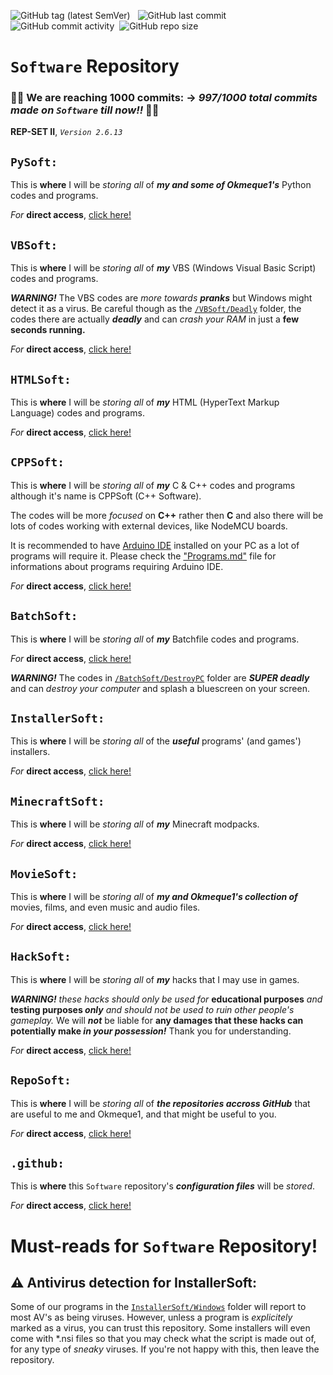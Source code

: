 ![GitHub tag (latest SemVer)](https://img.shields.io/github/v/tag/gamersoft24/software?label=Latest%20Release%3A) &nbsp; ![GitHub last commit](https://img.shields.io/github/last-commit/gamersoft24/software?color=red&label=Last%20Commit%3A) &nbsp;![GitHub commit activity](https://img.shields.io/github/commit-activity/w/gamersoft24/software?color=blueviolet&label=Commit%20Activity%3A)
 &nbsp;![GitHub repo size](https://img.shields.io/github/repo-size/GamerSoft24/Software?color=green&label=Repository%20Size%3A)

# `Software` Repository

### 🎉🎉 We are reaching 1000 commits: -> *997/1000 total commits made on `Software` till now!!* 🎉🎉 

**REP-SET II**, *`Version 2.6.13`*

## `PySoft:`
This is **where** I will be *storing all* of ***my and some of Okmeque1's*** Python codes and programs.

*For* **direct access**, [click here!](https://github.com/GamerSoft24/Software/tree/Main/PySoft)

## `VBSoft:`
This is **where** I will be *storing all* of ***my*** VBS (Windows Visual Basic Script) codes and programs.

***WARNING!*** The VBS codes are *more towards **pranks*** but Windows might detect it as a virus. Be careful though as the [`/VBSoft/Deadly`](https://github.com/GamerSoft24/Software/tree/Main/VBSoft/Deadly) folder, the codes there are actually ***deadly*** and can *crash your RAM* in just a **few seconds running.** 

*For* **direct access**, [click here!](https://github.com/GamerSoft24/Software/tree/Main/VBSoft)

## `HTMLSoft:`

This is **where** I will be *storing all* of ***my*** HTML (HyperText Markup Language) codes and programs.

*For* **direct  access**, [click here!](https://github.com/GamerSoft24/Software/tree/Main/HTMLSoft)

## `CPPSoft:`

This is **where** I will be *storing all* of ***my*** C & C++ codes and programs although it's name is CPPSoft (C++ Software).

The codes will be more *focused* on **C++** rather then **C** and also there will be lots of codes working with external devices, like NodeMCU boards.

It is recommended to have [Arduino IDE](https://www.arduino.cc/en/software) installed on your PC as a lot of programs will require it. Please check the ["Programs.md"](https://github.com/GamerSoft24/Software/blob/Main/Programs.md) file for informations about programs requiring Arduino IDE.

*For* **direct access**, [click here!](https://github.com/GamerSoft24/Software/tree/Main/CPPSoft)

## `BatchSoft:`

This is **where** I will be *storing all* of ***my*** Batchfile codes and programs.

*For* **direct access**, [click here!](https://github.com/GamerSoft24/Software/tree/Main/BatchSoft)

***WARNING!*** The codes in [`/BatchSoft/DestroyPC`](https://github.com/GamerSoft24/Software/tree/Main/BatchSoft/DestroyPC) folder are ***SUPER deadly*** and can *destroy your computer* and splash a bluescreen on your screen.

## `InstallerSoft:`

This is **where** I will be *storing all* of the ***useful*** programs' (and games') installers.

*For* **direct access**, [click here!](https://github.com/GamerSoft24/Software/tree/Main/InstallerSoft)

## `MinecraftSoft:`

This is **where** I will be *storing all* of ***my*** Minecraft modpacks.

*For* **direct access**, [click here!](https://github.com/GamerSoft24/Software/tree/Main/MinecraftSoft)

## `MovieSoft:`

This is **where** I will be *storing all* of ***my and Okmeque1's collection of*** movies, films, and even music and audio files.

*For* **direct access**, [click here!](https://github.com/GamerSoft24/Software/tree/Main/MovieSoft)

## `HackSoft:`

This is **where** I will be *storing all* of ***my*** hacks that I may use in games. 

***WARNING!*** *these hacks should only be used for* **educational purposes** *and* **testing purposes *only*** *and should not be used to ruin other people's gameplay.* We will ***not*** be liable for **any damages that these hacks can potentially make *in your possession!*** Thank you for understanding.

*For* **direct access**, [click here!](https://github.com/GamerSoft24/Software/tree/Main/HackSoft)

## `RepoSoft:`

This is **where** I will be *storing all* of ***the repositories accross GitHub*** that are useful to me and Okmeque1, and that might be useful to you.

*For* **direct access**, [click here!](https://github.com/GamerSoft24/Software/tree/Main/RepoSoft)

## `.github:`

This is **where** this `Software` repository's ***configuration files*** will be *stored*.

*For* **direct access**, [click here!](https://github.com/GamerSoft24/Software/tree/Main/.github)

# Must-reads for `Software` Repository!

## ⚠ Antivirus detection for InstallerSoft:

Some of our programs in the [`InstallerSoft/Windows`](https://github.com/GamerSoft24/Software/tree/Main/InstallerSoft) folder will report to most AV's as being viruses. However, unless a program is *explicitely* marked as a virus, you can trust this repository. Some installers will even come with *.nsi files so that you may check what the script is made out of, for any type of *sneaky* viruses. If you're not happy with this, then leave the repository.
